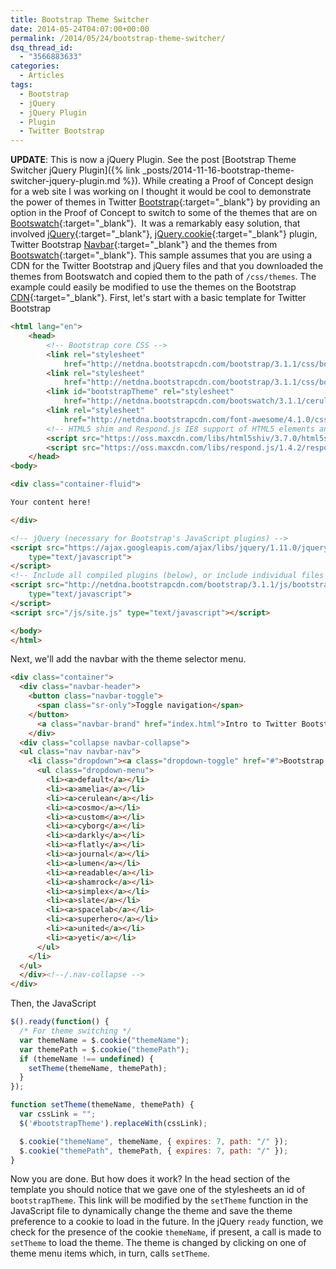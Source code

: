 ```yaml
---
title: Bootstrap Theme Switcher
date: 2014-05-24T04:07:00+00:00
permalink: /2014/05/24/bootstrap-theme-switcher/
dsq_thread_id:
  - "3566883633"
categories:
  - Articles
tags:
  - Bootstrap
  - jQuery
  - jQuery Plugin
  - Plugin
  - Twitter Bootstrap
---
```

**UPDATE**: This is now a jQuery Plugin. See the post [Bootstrap Theme Switcher jQuery Plugin]({% link _posts/2014-11-16-bootstrap-theme-switcher-jquery-plugin.md %}). While creating a Proof of Concept design for a web site I was working on I thought it would be cool to demonstrate the power of themes in Twitter [Bootstrap](http://getbootstrap.com){:target="_blank"} by providing an option in the Proof of Concept to switch to some of the themes that are on [Bootswatch](http://www.bootswatch.com){:target="_blank"}.  It was a remarkably easy solution, that involved [jQuery](http://www.jquery.com){:target="_blank"}, [jQuery.cookie](https://github.com/carhartl/jquery-cookie){:target="_blank"} plugin, Twitter Bootstrap [Navbar](http://getbootstrap.com/components/#navbar){:target="_blank"} and the themes from [Bootswatch](http://www.bootswatch.com){:target="_blank"}. This sample assumes that you are using a CDN for the Twitter Bootstrap and jQuery files and that you downloaded the themes from Bootswatch and copied them to the path of `/css/themes`. The example could easily be modified to use the themes on the Bootstrap [CDN](http://www.bootstrapcdn.com){:target="_blank"}. First, let's start with a basic template for Twitter Bootstrap

```html
<html lang="en">
    <head>
        <!-- Bootstrap core CSS -->
        <link rel="stylesheet"
            href="http://netdna.bootstrapcdn.com/bootstrap/3.1.1/css/bootstrap.min.css">
        <link rel="stylesheet"
            href="http://netdna.bootstrapcdn.com/bootstrap/3.1.1/css/bootstrap-theme.min.css">
        <link id="bootstrapTheme" rel="stylesheet"
            href="http://netdna.bootstrapcdn.com/bootswatch/3.1.1/cerulean/bootstrap.min.css">
        <link rel="stylesheet"
            href="http://netdna.bootstrapcdn.com/font-awesome/4.1.0/css/font-awesome.min.css">
        <!-- HTML5 shim and Respond.js IE8 support of HTML5 elements and media queries -->   
        <script src="https://oss.maxcdn.com/libs/html5shiv/3.7.0/html5shiv.js"></script>
        <script src="https://oss.maxcdn.com/libs/respond.js/1.4.2/respond.min.js"></script>
    </head>
<body>

<div class="container-fluid">

Your content here!

</div>

<!-- jQuery (necessary for Bootstrap's JavaScript plugins) -->
<script src="https://ajax.googleapis.com/ajax/libs/jquery/1.11.0/jquery.min.js"
    type="text/javascript">
</script>
<!-- Include all compiled plugins (below), or include individual files as needed -->
<script src="http://netdna.bootstrapcdn.com/bootstrap/3.1.1/js/bootstrap.min.js"
    type="text/javascript">
</script>
<script src="/js/site.js" type="text/javascript"></script>

</body>
</html>
```

Next, we'll add the navbar with the theme selector menu.

```html
<div class="container">
  <div class="navbar-header">
    <button class="navbar-toggle"> 
      <span class="sr-only">Toggle navigation</span>
    </button>
      <a class="navbar-brand" href="index.html">Intro to Twitter Bootstrap</a>
    </div>
  <div class="collapse navbar-collapse">
  <ul class="nav navbar-nav">
    <li class="dropdown"><a class="dropdown-toggle" href="#">Bootstrap Site </a>
      <ul class="dropdown-menu">
        <li><a>default</a></li>
        <li><a>amelia</a></li>
        <li><a>cerulean</a></li>
        <li><a>cosmo</a></li>
        <li><a>custom</a></li>
        <li><a>cyborg</a></li>
        <li><a>darkly</a></li>
        <li><a>flatly</a></li>
        <li><a>journal</a></li>
        <li><a>lumen</a></li>
        <li><a>readable</a></li>
        <li><a>shamrock</a></li>
        <li><a>simplex</a></li>
        <li><a>slate</a></li>
        <li><a>spacelab</a></li>
        <li><a>superhero</a></li>
        <li><a>united</a></li>
        <li><a>yeti</a></li>
      </ul>
    </li>
  </ul>
  </div><!--/.nav-collapse -->
</div>
```

Then, the JavaScript

```js
$().ready(function() {
  /* For theme switching */
  var themeName = $.cookie("themeName");
  var themePath = $.cookie("themePath");
  if (themeName !== undefined) {
    setTheme(themeName, themePath);
  }
});

function setTheme(themeName, themePath) {
  var cssLink = "";
  $('#bootstrapTheme').replaceWith(cssLink);

  $.cookie("themeName", themeName, { expires: 7, path: "/" });
  $.cookie("themePath", themePath, { expires: 7, path: "/" });
}
```

Now you are done. But how does it work? In the head section of the template you should notice that we gave one of the stylesheets an id of `bootstrapTheme`. This link will be modified by the `setTheme` function in the JavaScript file to dynamically change the theme and save the theme preference to a cookie to load in the future. In the jQuery `ready` function, we check for the presence of the cookie `themeName`, if present, a call is made to `setTheme` to load the theme. The theme is changed by clicking on one of theme menu items which, in turn, calls `setTheme`.

